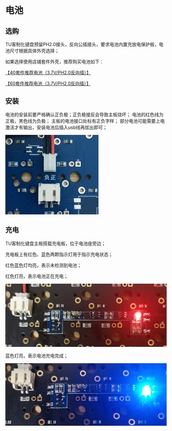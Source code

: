 # 电池

## 选购

TU客制化键盘预留PH2.0接头，反向公插接头，要求电池内置充放电保护板，电池尺寸根据具体外壳选择；

如果选择使用店铺套件外壳，推荐购买电池如下：

[【40套件推荐电池（3.7V/PH2.0反向插）】](https://item.taobao.com/item.htm?spm=a1z10.5-c-s.w4002-14690471761.45.7553549e1pvuiP&id=520119850061)

[【60套件推荐电池（3.7V/PH2.0反向插）】](https://item.taobao.com/item.htm?spm=a1z09.2.0.0.72582e8dlxnqbN&id=562777053485&_u=mk4etmo626f)

## 安装
电池的安装前要严格确认正负极；正负极接反会导致主板烧坏；
电池的红色线为正极，黑色线为负极；
主板的电池接口处标有正负字样；
部分电池可能需要上电激活才有输出，安装电池后插入usb线再拔出即可；

![电池安装](img/BatAss.png)

## 充电

TU客制化键盘主板搭载充电板，位于电池座旁边；

充电板上有红色、蓝色两颗指示灯用于指示充电状态；

红色蓝色灯均亮，表示未检测到电池；

红色灯亮，表示电池正在充电；

![正在充电](img/BatCharging.png)

蓝色灯亮，表示电池充电完成；

![充电完成](img/BatCharged.png)



